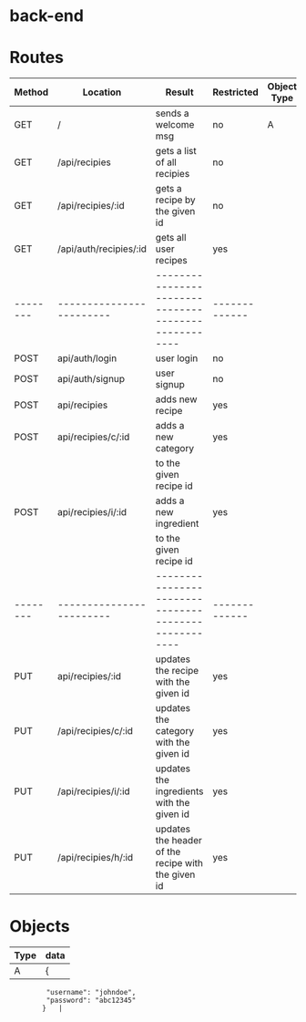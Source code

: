 # back-end


# Routes
| Method | Location               | Result                                             | Restricted  | Object Type |
|--------|------------------------|----------------------------------------------------|-------------|-------------|
| GET    | /                      | sends a welcome msg                                | no          |A
| GET    | /api/recipies          | gets a list of all  recipies                       | no          |
| GET    | /api/recipies/:id      | gets a recipe by the given id                      | no          |
| GET    | /api/auth/recipies/:id | gets all user recipes                              | yes         |
|--------|------------------------|----------------------------------------------------|-------------|
| POST   | api/auth/login         | user login                                         | no          |
| POST   | api/auth/signup        | user signup                                        | no          |
| POST   | api/recipies           | adds new recipe                                    | yes         |
| POST   | api/recipies/c/:id     | adds a new category                                | yes         |
|        |                        | to the given recipe id                             |             |  
| POST   | api/recipies/i/:id     | adds a new ingredient                              | yes         |
|        |                        | to the given recipe id                             |             |
|--------|------------------------|----------------------------------------------------|-------------|
| PUT    | api/recipies/:id       | updates the recipe with the given id               | yes         |
| PUT    | /api/recipies/c/:id    | updates the category with the given id             | yes         |
| PUT    | /api/recipies/i/:id    | updates the ingredients with the given id          | yes         |
| PUT    | /api/recipies/h/:id    | updates the header of the recipe with the given id | yes         |




# Objects
| Type   | data                       |       
|--------|-------------------------- |
| A      | {
	         "username": "johndoe",
	         "password": "abc12345"
            }   |    